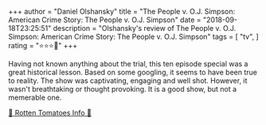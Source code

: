 +++
author = "Daniel Olshansky"
title = "The People v. O.J. Simpson: American Crime Story: The People v. O.J. Simpson"
date = "2018-09-18T23:25:51"
description = "Olshansky's review of The People v. O.J. Simpson: American Crime Story: The People v. O.J. Simpson"
tags = [
    "tv",
]
rating = "⭐⭐⭐🌟"
+++

Having not known anything about the trial, this ten episode special was a great historical lesson. Based on some googling, it seems to have been true to reality. The show was captivating, engaging and well shot. However, it wasn't breathtaking or thought provoking. It is a good show, but not a memerable one.

[🍅 Rotten Tomatoes Info 🍅](https://www.rottentomatoes.com//tv/american_crime_story/s01)